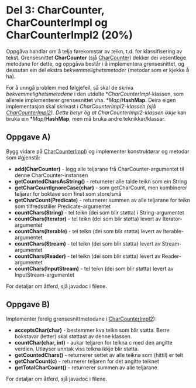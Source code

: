 # Del 3: CharCounter, CharCounterImpl og CharCounterImpl2 (20%)

Oppgåva handlar om å telja førekomstar av teikn, t.d. for klassifisering av tekst.
Grensesnittet **CharCounter** (sjå [CharCounter](CharCounter.java)) dekker dei vesentlege metodane
for dette, og oppgåva består i å implementera grensesnittet,
og dessutan ein del ekstra *bekvemmelighetsmetoder* (metodar som er kjekke å ha).

For å unngå problem med følgjefeil, så skal de skriva *bekvemmelighetsmetodene* i den utdelte **CharCounterImpl*-klassen, som allereie implementerer grensesnittet vha. **Map*/**HashMap**. Deira eigen implementasjon skal skrivast i **CharCounterImpl2*-klassen (sjå [CharCounterImpl2](CharCounterImpl2.java)). Dette betyr òg at CharCounterImpl2-klassen ikkje* kan bruka ein **Map*/**HashMap**, men må bruka andre teknikkar/klassar.


## Oppgave A)

Bygg vidare på [CharCounterImpl](CharCounterImpl.java)) og implementer konstruktørar og metodar som #gjenstå:

- **add(CharCounter)** - legg alle teljarane frå CharCounter-argumentet til denne CharCounter-instansen
- **getCountedCharsAsString()** - returnerer alle talde teikn som ein String
- **getCharCountIgnoreCase(char)** - som getCharCount, men kombinerer teljarar for boktave som finst som store/små
- **getCharCount(Predicate)** - returnerer summen av alle teljarane for teikn som tilfredsstiller Predicate-argumentet
- **countChars(String)** - tel teikn (dei som blir støtta) i String-argumentet
- **countChars(Iterator)** - tel teikn (dei som blir støtta) levert av Iterator-argumentet
- **countChars(Iterable)** - tel teikn (dei som blir støtta) levert av Iterable-argumentet
- **countChars(Stream)** - tel teikn (dei som blir støtta) levert av Stream-argumentet
- **countChars(Reader)** - tel teikn (dei som blir støtta) levert av Reader-argumentet
- **countChars(InputStream)** - tel teikn (dei som blir støtta) levert av InputStream-argumentet

For detaljar om åtferd, sjå javadoc i filene.

## Oppgave B)

Implementer ferdig grensesnittmetodane i [CharCounterImpl2](CharCounterImpl2.java)):

- **acceptsChar(char)** - bestemmer kva teikn som blir støtta. Berre bokstavar (letter) skal støttast av denne klassen.
- **countChar(char, int)** - aukar teljaren for teikna c med den angitte verdien. Utløyser unntak viss teikna ikkje blir støtta.
- **getCountedChars()** - returnerer settet av alle teikna som (hittil) er telt
- **getCharCount(c)** - returnerer teljaren for det angitte teiknet
- **getTotalCharCount()** - returnerer summen av alle teljarane

For detaljar om åtferd, sjå javadoc i filene.